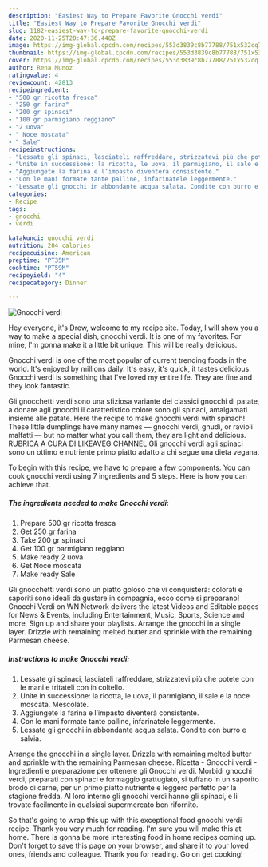 ```yaml
---
description: "Easiest Way to Prepare Favorite Gnocchi verdi"
title: "Easiest Way to Prepare Favorite Gnocchi verdi"
slug: 1182-easiest-way-to-prepare-favorite-gnocchi-verdi
date: 2020-11-25T20:47:36.448Z
image: https://img-global.cpcdn.com/recipes/553d3839c8b77788/751x532cq70/gnocchi-verdi-recipe-main-photo.jpg
thumbnail: https://img-global.cpcdn.com/recipes/553d3839c8b77788/751x532cq70/gnocchi-verdi-recipe-main-photo.jpg
cover: https://img-global.cpcdn.com/recipes/553d3839c8b77788/751x532cq70/gnocchi-verdi-recipe-main-photo.jpg
author: Rena Munoz
ratingvalue: 4
reviewcount: 42813
recipeingredient:
- "500 gr ricotta fresca"
- "250 gr farina"
- "200 gr spinaci"
- "100 gr parmigiano reggiano"
- "2 uova"
- " Noce moscata"
- " Sale"
recipeinstructions:
- "Lessate gli spinaci, lasciateli raffreddare, strizzatevi più che potete con le mani e tritateli con in coltello."
- "Unite in successione: la ricotta, le uova, il parmigiano, il sale e la noce moscata. Mescolate."
- "Aggiungete la farina e l’impasto diventerà consistente."
- "Con le mani formate tante palline, infarinatele leggermente."
- "Lessate gli gnocchi in abbondante acqua salata. Condite con burro e salvia."
categories:
- Recipe
tags:
- gnocchi
- verdi

katakunci: gnocchi verdi 
nutrition: 204 calories
recipecuisine: American
preptime: "PT35M"
cooktime: "PT59M"
recipeyield: "4"
recipecategory: Dinner

---
```



![Gnocchi verdi](https://img-global.cpcdn.com/recipes/553d3839c8b77788/751x532cq70/gnocchi-verdi-recipe-main-photo.jpg)

Hey everyone, it's Drew, welcome to my recipe site. Today, I will show you a way to make a special dish, gnocchi verdi. It is one of my favorites. For mine, I'm gonna make it a little bit unique. This will be really delicious.

Gnocchi verdi is one of the most popular of current trending foods in the world. It's enjoyed by millions daily. It's easy, it's quick, it tastes delicious. Gnocchi verdi is something that I've loved my entire life. They are fine and they look fantastic.

Gli gnocchetti verdi sono una sfiziosa variante dei classici gnocchi di patate, a donare agli gnocchi il caratteristico colore sono gli spinaci, amalgamati insieme alle patate. Here the recipe to make gnocchi verdi with spinach! These little dumplings have many names — gnocchi verdi, gnudi, or ravioli malfatti — but no matter what you call them, they are light and delicious. RUBRICA A CURA DI LIKEAVEG CHANNEL Gli gnocchi verdi agli spinaci sono un ottimo e nutriente primo piatto adatto a chi segue una dieta vegana.


To begin with this recipe, we have to prepare a few components. You can cook gnocchi verdi using 7 ingredients and 5 steps. Here is how you can achieve that.

<!--inarticleads1-->

##### The ingredients needed to make Gnocchi verdi:

1. Prepare 500 gr ricotta fresca
1. Get 250 gr farina
1. Take 200 gr spinaci
1. Get 100 gr parmigiano reggiano
1. Make ready 2 uova
1. Get  Noce moscata
1. Make ready  Sale


Gli gnocchetti verdi sono un piatto goloso che vi conquisterà: colorati e saporiti sono ideali da gustare in compagnia, ecco come si preparano! Gnocchi Verdi on WN Network delivers the latest Videos and Editable pages for News &amp; Events, including Entertainment, Music, Sports, Science and more, Sign up and share your playlists. Arrange the gnocchi in a single layer. Drizzle with remaining melted butter and sprinkle with the remaining Parmesan cheese. 

<!--inarticleads2-->

##### Instructions to make Gnocchi verdi:

1. Lessate gli spinaci, lasciateli raffreddare, strizzatevi più che potete con le mani e tritateli con in coltello.
1. Unite in successione: la ricotta, le uova, il parmigiano, il sale e la noce moscata. Mescolate.
1. Aggiungete la farina e l’impasto diventerà consistente.
1. Con le mani formate tante palline, infarinatele leggermente.
1. Lessate gli gnocchi in abbondante acqua salata. Condite con burro e salvia.


Arrange the gnocchi in a single layer. Drizzle with remaining melted butter and sprinkle with the remaining Parmesan cheese. Ricetta - Gnocchi verdi - Ingredienti e preparazione per ottenere gli Gnocchi verdi. Morbidi gnocchi verdi, preparati con spinaci e formaggio grattugiato, si tuffano in un saporito brodo di carne, per un primo piatto nutriente e leggero perfetto per la stagione fredda. Al loro interno gli gnocchi verdi hanno gli spinaci, e li trovate facilmente in qualsiasi supermercato ben rifornito. 

So that's going to wrap this up with this exceptional food gnocchi verdi recipe. Thank you very much for reading. I'm sure you will make this at home. There is gonna be more interesting food in home recipes coming up. Don't forget to save this page on your browser, and share it to your loved ones, friends and colleague. Thank you for reading. Go on get cooking!
